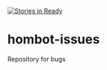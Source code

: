 [![Stories in Ready](https://badge.waffle.io/vikilabs-code/hombot-issues.png?label=ready&title=Ready)](https://waffle.io/vikilabs-code/hombot-issues)
# hombot-issues
Repository for bugs
